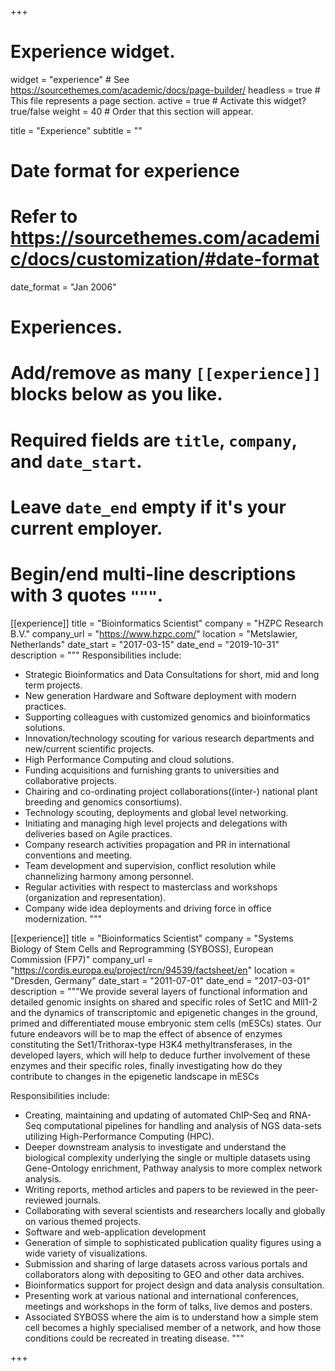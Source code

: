 +++
# Experience widget.
widget = "experience"  # See https://sourcethemes.com/academic/docs/page-builder/
headless = true  # This file represents a page section.
active = true  # Activate this widget? true/false
weight = 40  # Order that this section will appear.

title = "Experience"
subtitle = ""

# Date format for experience
#   Refer to https://sourcethemes.com/academic/docs/customization/#date-format
date_format = "Jan 2006"

# Experiences.
#   Add/remove as many `[[experience]]` blocks below as you like.
#   Required fields are `title`, `company`, and `date_start`.
#   Leave `date_end` empty if it's your current employer.
#   Begin/end multi-line descriptions with 3 quotes `"""`.
[[experience]]
  title = "Bioinformatics Scientist"
  company = "HZPC Research B.V."
  company_url = "https://www.hzpc.com/"
  location = "Metslawier, Netherlands"
  date_start = "2017-03-15"
  date_end = "2019-10-31"
  description = """
  Responsibilities include:
  
  * Strategic Bioinformatics and Data Consultations for short, mid and long term projects.
  * New generation Hardware and Software deployment with modern practices.
  * Supporting colleagues with customized genomics and bioinformatics solutions.
  * Innovation/technology scouting for various research departments and new/current scientific projects.
  * High Performance Computing and cloud solutions.
  * Funding acquisitions and furnishing grants to universities and collaborative projects.
  * Chairing and co-ordinating project collaborations((inter-) national plant breeding and genomics consortiums).
  * Technology scouting, deployments and global level networking.
  * Initiating and managing high level projects and delegations with deliveries based on Agile practices.
  * Company research activities propagation and PR in international conventions and meeting.
  * Team development and supervision, conflict resolution while channelizing harmony among personnel.
  * Regular activities with respect to masterclass and workshops (organization and representation).
  * Company wide idea deployments and driving force in office modernization.
  """

[[experience]]
  title = "Bioinformatics Scientist"
  company = "Systems Biology of Stem Cells and Reprogramming (SYBOSS), European Commission (FP7)"
  company_url = "https://cordis.europa.eu/project/rcn/94539/factsheet/en"
  location = "Dresden, Germany"
  date_start = "2011-07-01"
  date_end = "2017-03-01"
  description = """We provide several layers of functional information and detailed genomic insights on shared and specific roles of Set1C and Mll1-2 and the dynamics of transcriptomic and epigenetic changes in the ground, primed and differentiated mouse embryonic stem cells (mESCs) states. Our future endeavors will be to map the effect of absence of enzymes constituting the Set1/Trithorax-type H3K4 methyltransferases, in the developed layers, which will help to deduce further involvement of these enzymes and their specific roles, finally investigating how do they contribute to changes in the epigenetic landscape in mESCs
  
  Responsibilities include:
  * Creating, maintaining and updating of automated ChIP-Seq and RNA-Seq computational pipelines for handling and analysis of NGS data-sets utilizing High-Performance Computing (HPC).
  * Deeper downstream analysis to investigate and understand the biological complexity underlying the single or multiple datasets using Gene-Ontology enrichment, Pathway analysis to more complex network analysis.
  * Writing reports, method articles and papers to be reviewed in the peer-reviewed journals.
  * Collaborating with several scientists and researchers locally and globally on various themed projects.
  * Software and web-application development
  * Generation of simple to sophisticated publication quality figures using a wide variety of visualizations.
  * Submission and sharing of large datasets across various portals and collaborators along with depositing to GEO and other data archives.
  * Bioinformatics support for project design and data analysis consultation.
  * Presenting work at various national and international conferences, meetings and workshops in the form of talks, live demos and posters.
  * Associated SYBOSS where the aim is to understand how a simple stem cell becomes a highly specialised member of a network, and how those conditions could be recreated in treating disease.
  """

+++
